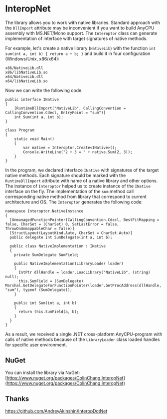 # InteropNet #

The library allows you to work with native libraries. Standard approach with the `DllImport` attribute may be inconvenient if you want to build AnyCPU assembly with MS.NET/Mono support. The `Interoptor` class can generate implementation of interface with target signatures of native methods.

For example, let's create a native library (`NativeLib`) with the function `int sum(int a, int b) { return a + b; }` and build it in four configuration (Windows/Unix, x86/x64):

	x86/NativeLib.dll
	x86/libNativeLib.so
	x64/NativeLib.dll
	x64/libNativeLib.so

Now we can write the following code:

	public interface INative
	{
	    [RuntimeDllImport("NativeLib", CallingConvention = CallingConvention.Cdecl, EntryPoint = "sum")]
	    int Sum(int a, int b);
	}
	
	class Program
	{
	    static void Main()
	    {
	        var native = Interoptor.Create<INative>();
	        Console.WriteLine("2 + 3 = " + native.Sum(2, 3));
	    }
	}

In the program, we declared interface `INative` with signatures of the target native methods. Each signature should be marked with the `RuntimeDllImport` attribute with name of a native library and other options. The instance of `Interoptor` helped us to create instance of the `INative` interface on the fly. The implementation of the `sum` method call corresponding native method from library that correspond to current architecture and OS. The `Interoptor` generates the following code:

    namespace Interoptor.NativeInstance
    {
      [UnmanagedFunctionPointer(CallingConvention.Cdecl, BestFitMapping = false, CharSet = (CharSet) 0, SetLastError = false, ThrowOnUnmappableChar = false)]
      [StructLayout(LayoutKind.Auto, CharSet = CharSet.Auto)]
      public delegate int SumDelegate(int a, int b);

      public class NativeImplementation : INative
      {
        private SumDelegate SumField;

        public NativeImplementation(LibraryLoader loader)
        {
          IntPtr dllHandle = loader.LoadLibrary("NativeLib", (string) null);
          this.SumField = (SumDelegate) Marshal.GetDelegateForFunctionPointer(loader.GetProcAddress(dllHandle, "sum"), typeof (SumDelegate));
        }

        public int Sum(int a, int b)
        {
          return this.SumField(a, b);
        }
      }
    } 


As a result, we received a single .NET cross-platform AnyCPU-program with calls of native methods because of the `LibraryLoader` class loaded handles for specific user environment.

## NuGet

You can install the library via NuGet: [https://www.nuget.org/packages/ColinChang.InteropNet](https://www.nuget.org/packages/ColinChang.InteropNet)

## Thanks
https://github.com/AndreyAkinshin/InteropDotNet
